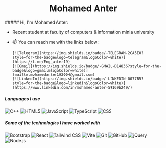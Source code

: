<h1 align = "center">Mohamed Anter</h1>
##### Hi, I'm Mohamed Anter:

-  Recent student at faculty of computers & information minia university
- :mailbox: You can reach me with the links below : 

      [![Telegram](https://img.shields.io/badge/-TELEGRAM-2CA5E0?style=for-the-badge&logo=telegram&logoColor=white)](https://t.me/Eng_anter19)
      [![Gmail](https://img.shields.io/badge/-GMAIL-D14836?style=for-the-badge&logo=gmail&logoColor=white)](mailto:mohamedanter192004@gmail.com)
      [![LinkedIn](https://img.shields.io/badge/-LINKEDIN-0077B5?style=for-the-badge&logo=linkedin&logoColor=white)](https://www.linkedin.com/in/mohamed-anter-59169b249/)

##### Languages I use

![C++](https://img.shields.io/badge/-C++-000000?style=flat&logo=c%2B%2B)
![HTML5](https://img.shields.io/badge/-HTML5-000000?style=flat&logo=html5)
![JavaScript](https://img.shields.io/badge/-JavaScript-000000?style=flat&logo=javascript)
![TypeScript](https://img.shields.io/badge/-TypeScript-000000?style=flat&logo=typescript)
![CSS](https://img.shields.io/badge/-CSS-blue?style=flat&logo=css3&logoColor=white)

##### Some of the technologies I have worked with
![Bootstrap](https://img.shields.io/badge/bootstrap-222222?style=flat&logo=bootstrap&logoColor=339933)
![React](https://img.shields.io/badge/-React-222222?style=flat&logo=React&logoColor=61DAFB)
![Tailwind CSS](https://img.shields.io/badge/tailwindcss-222222?style=flat&logo=Tailwind%20CSS&logoColor=blue)
![Vite](https://img.shields.io/badge/vite-222222?style=flat&logo=vite&logoColor=yellow)
![Git](https://img.shields.io/badge/-Git-222222?style=flat&logo=git&logoColor=F05032)
![GitHub](https://img.shields.io/badge/-GitHub-222222?style=flat&logo=github&logoColor=181717)
![jQuery](https://img.shields.io/badge/-jQuery-222222?style=flat&logo=jQuery&logoColor=0769AD)
![Node.js](https://img.shields.io/badge/-Node.js-222222?style=flat&logo=node.js&logoColor=339933)



